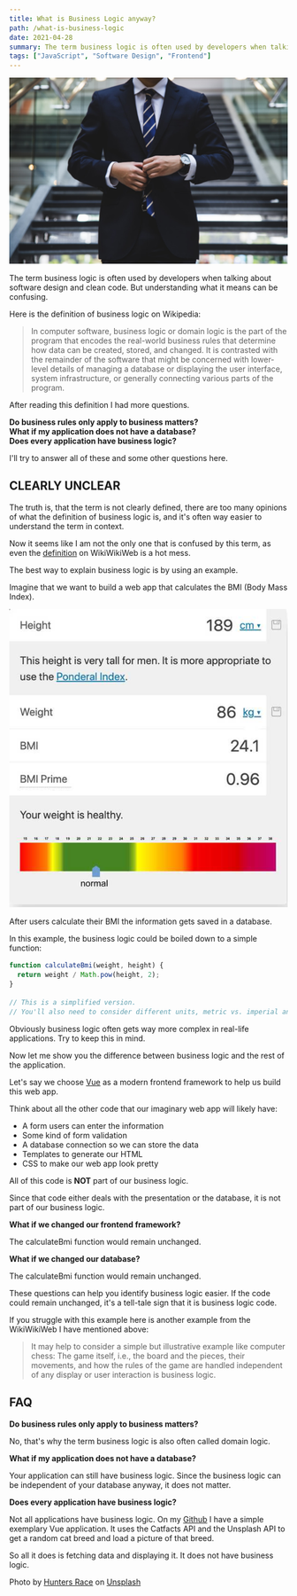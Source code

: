 ```yaml
---
title: What is Business Logic anyway?
path: /what-is-business-logic
date: 2021-04-28
summary: The term business logic is often used by developers when talking about software design and clean code. But understanding what it means can be confusing.
tags: ["JavaScript", "Software Design", "Frontend"]
---
```


![background](./images/business-logic-1.jpg)

The term business logic is often used by developers when talking about software design and clean code. But understanding what it means can be confusing.

Here is the definition of business logic on Wikipedia:

> In computer software, business logic or domain logic is the part of the program that
> encodes the real-world business rules that determine how data can be created, stored,
> and changed. It is contrasted with the remainder of the software that might be
> concerned with lower-level details of managing a database or displaying the
> user interface, system infrastructure, or generally connecting various parts
> of the program.

After reading this definition I had more questions.

**Do business rules only apply to business matters?**  
**What if my application does not have a database?**  
**Does every application have business logic?**

I'll try to answer all of these and some other questions here.

## CLEARLY UNCLEAR

The truth is, that the term is not clearly defined, there are too many opinions of
what the definition of business logic is, and it's often way easier to understand the term in context.

Now it seems like I am not the only one that is confused by this term, as even the [definition](https://wiki.c2.com/?BusinessLogicDefinition) on WikiWikiWeb is a hot mess.

The best way to explain business logic is by using an example.

Imagine that we want to build a web app that calculates the BMI (Body Mass Index).

![diagram](./images/business-logic-2.jpg)

After users calculate their BMI the information gets saved in a database.

In this example, the business logic could be boiled down to a simple function:

```javascript
function calculateBmi(weight, height) {
  return weight / Math.pow(height, 2);
}

// This is a simplified version.
// You'll also need to consider different units, metric vs. imperial and so on...
```

Obviously business logic often gets way more complex in real-life applications. Try to keep this in mind.

Now let me show you the difference between business logic and the rest of the application.

Let's say we choose [Vue](https://vuejs.org/) as a modern frontend framework to help us build this web app.

Think about all the other code that our imaginary web app will likely have:

- A form users can enter the information
- Some kind of form validation
- A database connection so we can store the data
- Templates to generate our HTML
- CSS to make our web app look pretty

All of this code is **NOT** part of our business logic.

Since that code either deals with the presentation or the database, it is
not part of our business logic.

**What if we changed our frontend framework?**

The calculateBmi function would remain unchanged.

**What if we changed our database?**

The calculateBmi function would remain unchanged.

These questions can help you identify business logic easier. If the code could
remain unchanged, it's a tell-tale sign that it is business logic code.

If you struggle with this example here is another example from the
WikiWikiWeb I have mentioned above:

> It may help to consider a simple but illustrative example like computer chess:
> The game itself, i.e., the board and the pieces, their movements, and how the
> rules of the game are handled independent of any display or user interaction
> is business logic.

## FAQ

**Do business rules only apply to business matters?**

No, that's why the term business logic is also often called domain logic.

**What if my application does not have a database?**

Your application can still have business logic. Since the business logic can be
independent of your database anyway, it does not matter.

**Does every application have business logic?**

Not all applications have business logic. On my [Github](https://github.com/carstenbehrens/cat-facts)
I have a simple exemplary Vue application. It uses the Catfacts API and the
Unsplash API to get a random cat breed and load a picture of that breed.

So all it does is fetching data and displaying it. It does not have business logic.

Photo by <a href="https://unsplash.com/@huntersrace?utm_source=unsplash&utm_medium=referral&utm_content=creditCopyText">Hunters Race</a> on <a href="https://unsplash.com/s/photos/business?utm_source=unsplash&utm_medium=referral&utm_content=creditCopyText">Unsplash</a>
